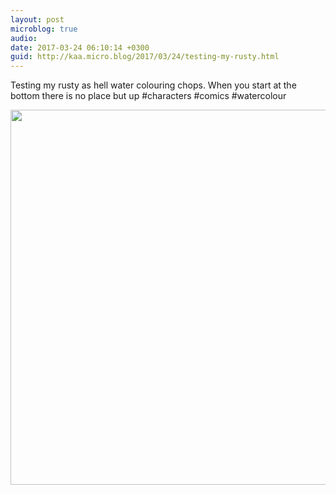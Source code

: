 ```yaml
---
layout: post
microblog: true
audio: 
date: 2017-03-24 06:10:14 +0300
guid: http://kaa.micro.blog/2017/03/24/testing-my-rusty.html
---
```

Testing my rusty as hell water colouring chops. When you start at the bottom there is no place but up #characters #comics #watercolour

<img src="https://micro.kaa.bz/uploads/2018/8451bc14e5.jpg" width="600" height="600" />
